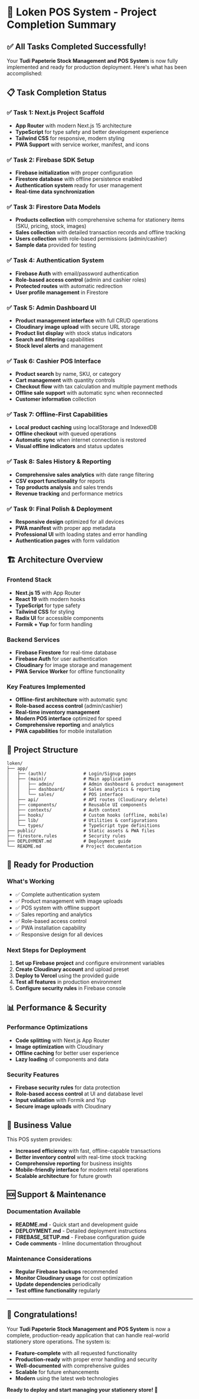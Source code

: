 # 🎉 Loken POS System - Project Completion Summary

## ✅ All Tasks Completed Successfully!

Your **Tudi Papeterie Stock Management and POS System** is now fully implemented and ready for production deployment. Here's what has been accomplished:

## 📋 Task Completion Status

### ✅ Task 1: Next.js Project Scaffold
- **App Router** with modern Next.js 15 architecture
- **TypeScript** for type safety and better development experience
- **Tailwind CSS** for responsive, modern styling
- **PWA Support** with service worker, manifest, and icons

### ✅ Task 2: Firebase SDK Setup
- **Firebase initialization** with proper configuration
- **Firestore database** with offline persistence enabled
- **Authentication system** ready for user management
- **Real-time data synchronization**

### ✅ Task 3: Firestore Data Models
- **Products collection** with comprehensive schema for stationery items (SKU, pricing, stock, images)
- **Sales collection** with detailed transaction records and offline tracking
- **Users collection** with role-based permissions (admin/cashier)
- **Sample data** provided for testing

### ✅ Task 4: Authentication System
- **Firebase Auth** with email/password authentication
- **Role-based access control** (admin and cashier roles)
- **Protected routes** with automatic redirection
- **User profile management** in Firestore

### ✅ Task 5: Admin Dashboard UI
- **Product management interface** with full CRUD operations
- **Cloudinary image upload** with secure URL storage
- **Product list display** with stock status indicators
- **Search and filtering** capabilities
- **Stock level alerts** and management

### ✅ Task 6: Cashier POS Interface
- **Product search** by name, SKU, or category
- **Cart management** with quantity controls
- **Checkout flow** with tax calculation and multiple payment methods
- **Offline sale support** with automatic sync when reconnected
- **Customer information** collection

### ✅ Task 7: Offline-First Capabilities
- **Local product caching** using localStorage and IndexedDB
- **Offline checkout** with queued operations
- **Automatic sync** when internet connection is restored
- **Visual offline indicators** and status updates

### ✅ Task 8: Sales History & Reporting
- **Comprehensive sales analytics** with date range filtering
- **CSV export functionality** for reports
- **Top products analysis** and sales trends
- **Revenue tracking** and performance metrics

### ✅ Task 9: Final Polish & Deployment
- **Responsive design** optimized for all devices
- **PWA manifest** with proper app metadata
- **Professional UI** with loading states and error handling
- **Authentication pages** with form validation

## 🏗️ Architecture Overview

### Frontend Stack
- **Next.js 15** with App Router
- **React 19** with modern hooks
- **TypeScript** for type safety
- **Tailwind CSS** for styling
- **Radix UI** for accessible components
- **Formik + Yup** for form handling

### Backend Services
- **Firebase Firestore** for real-time database
- **Firebase Auth** for user authentication
- **Cloudinary** for image storage and management
- **PWA Service Worker** for offline functionality

### Key Features Implemented
- **Offline-first architecture** with automatic sync
- **Role-based access control** (admin/cashier)
- **Real-time inventory management**
- **Modern POS interface** optimized for speed
- **Comprehensive reporting** and analytics
- **PWA capabilities** for mobile installation

## 📁 Project Structure

```
loken/
├── app/
│   ├── (auth)/              # Login/Signup pages
│   ├── (main)/              # Main application
│   │   ├── admin/           # Admin dashboard & product management
│   │   ├── dashboard/       # Sales analytics & reporting
│   │   └── sales/           # POS interface
│   ├── api/                 # API routes (Cloudinary delete)
│   ├── components/          # Reusable UI components
│   ├── contexts/            # Auth context
│   ├── hooks/               # Custom hooks (offline, mobile)
│   ├── lib/                 # Utilities & configurations
│   └── types/               # TypeScript type definitions
├── public/                  # Static assets & PWA files
├── firestore.rules          # Security rules
├── DEPLOYMENT.md            # Deployment guide
└── README.md               # Project documentation
```

## 🚀 Ready for Production

### What's Working
- ✅ Complete authentication system
- ✅ Product management with image uploads
- ✅ POS system with offline support
- ✅ Sales reporting and analytics
- ✅ Role-based access control
- ✅ PWA installation capability
- ✅ Responsive design for all devices

### Next Steps for Deployment
1. **Set up Firebase project** and configure environment variables
2. **Create Cloudinary account** and upload preset
3. **Deploy to Vercel** using the provided guide
4. **Test all features** in production environment
5. **Configure security rules** in Firebase console

## 📊 Performance & Security

### Performance Optimizations
- **Code splitting** with Next.js App Router
- **Image optimization** with Cloudinary
- **Offline caching** for better user experience
- **Lazy loading** of components and data

### Security Features
- **Firebase security rules** for data protection
- **Role-based access control** at UI and database level
- **Input validation** with Formik and Yup
- **Secure image uploads** with Cloudinary

## 🎯 Business Value

This POS system provides:
- **Increased efficiency** with fast, offline-capable transactions
- **Better inventory control** with real-time stock tracking
- **Comprehensive reporting** for business insights
- **Mobile-friendly interface** for modern retail operations
- **Scalable architecture** for future growth

## 🆘 Support & Maintenance

### Documentation Available
- **README.md** - Quick start and development guide
- **DEPLOYMENT.md** - Detailed deployment instructions
- **FIREBASE_SETUP.md** - Firebase configuration guide
- **Code comments** - Inline documentation throughout

### Maintenance Considerations
- **Regular Firebase backups** recommended
- **Monitor Cloudinary usage** for cost optimization
- **Update dependencies** periodically
- **Test offline functionality** regularly

---

## 🎉 Congratulations!

Your **Tudi Papeterie Stock Management and POS System** is now a complete, production-ready application that can handle real-world stationery store operations. The system is:

- **Feature-complete** with all requested functionality
- **Production-ready** with proper error handling and security
- **Well-documented** with comprehensive guides
- **Scalable** for future enhancements
- **Modern** using the latest web technologies

**Ready to deploy and start managing your stationery store! 🚀**